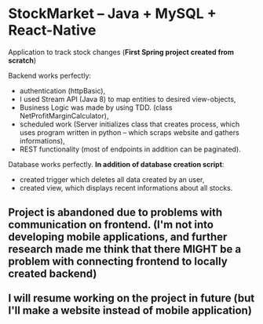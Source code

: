 # StockMarket – Java + MySQL + React-Native
Application to track stock changes (<b>First Spring project created from scratch</b>)


Backend works perfectly:
- authentication (httpBasic),
- I used Stream API (Java 8) to map entities to desired view-objects,
- Business Logic was made by using TDD. (class NetProfitMarginCalculator),
- scheduled work (Server initializes class that creates process, which uses program written in python – which scraps website and gathers informations),
- REST functionality (most of endpoints in addition can be paginated).


Database works perfectly. <b>In addition of database creation script</b>:
- created trigger which deletes all data created by an user,
- created view, which displays recent informations about all stocks.

<h2>
<b>
Project is abandoned due to problems with communication on frontend. (I'm not into developing mobile applications,
and further research made me think that there MIGHT be a problem with connecting frontend to locally created backend)
<br/><br/>
I will resume working on the project in future (but I'll make a website instead of mobile application)
</b>
</h2>
